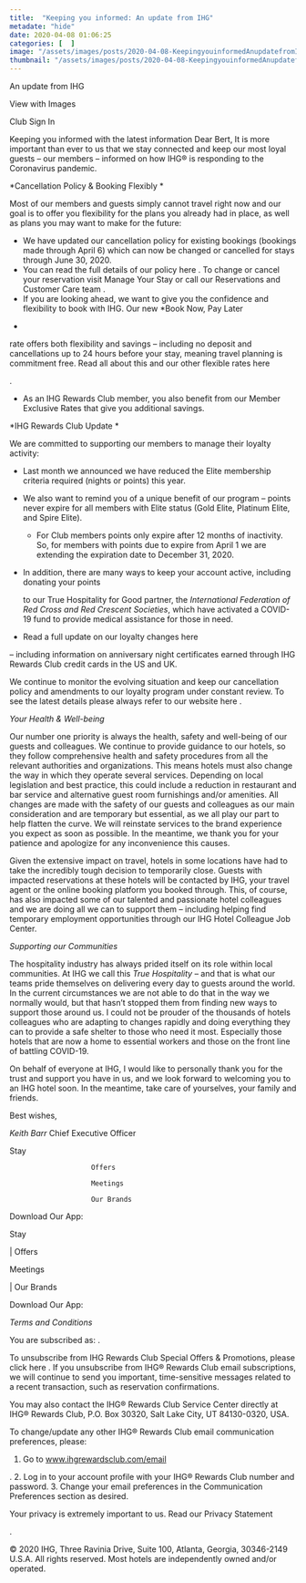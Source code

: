 ```yaml
---
title:  "Keeping you informed: An update from IHG"
metadate: "hide"
date: 2020-04-08 01:06:25
categories: [  ]
image: "/assets/images/posts/2020-04-08-KeepingyouinformedAnupdatefromIHG_full.png"
thumbnail: "/assets/images/posts/2020-04-08-KeepingyouinformedAnupdatefromIHG.png"
---
```

An update from IHG

View with Images




Club
Sign In



  Keeping you informed with the latest information
  Dear Bert,
It is more important than ever to us that we stay connected and keep our
most loyal guests – our members – informed on how IHG® is responding to the
Coronavirus pandemic.

*Cancellation Policy & Booking Flexibly *

Most of our members and guests simply cannot travel right now and our goal
is to offer you flexibility for the plans you already had in place, as well
as plans you may want to make for the future:

   - We have updated our cancellation policy for existing bookings
   (bookings made through April 6) which can now be changed or cancelled for
   stays through June 30, 2020.
   - You can read the full details of our policy here
   .
   To change or cancel your reservation visit Manage Your Stay
    or call
our Reservations
   and Customer Care team
   .
   - If you are looking ahead, we want to give you the confidence and
   flexibility to book with IHG. Our new *Book Now, Pay Later
   *
   rate offers both flexibility and savings – including no deposit and
   cancellations up to 24 hours before your stay, meaning travel planning is
   commitment free. Read all about this and our other flexible rates here
   
   .
   - As an IHG Rewards Club member, you also benefit from our Member
   Exclusive Rates that give you additional savings.

*IHG Rewards Club Update *

We are committed to supporting our members to manage their loyalty activity:

   - Last month we announced we have reduced the Elite membership criteria
   required (nights or points) this year.
   - We also want to remind you of a unique benefit of our program – points
   never expire for all members with Elite status (Gold Elite, Platinum Elite,
   and Spire Elite).
      - For Club members points only expire after 12 months of inactivity.
      So, for members with points due to expire from April 1 we are
extending the
      expiration date to December 31, 2020.
   - In addition, there are many ways to keep your account active,
      including donating your points
      
      to our True Hospitality for Good partner, the *International
      Federation of Red Cross and Red Crescent Societies*, which have
      activated a COVID-19 fund to provide medical assistance for those in need.
   - Read a full update on our loyalty changes here
   
   – including information on anniversary night certificates earned through
   IHG Rewards Club credit cards in the US and UK.

We continue to monitor the evolving situation and keep our cancellation
policy and amendments to our loyalty program under constant review. To see
the latest details please always refer to our website here
.


*Your Health & Well-being*

Our number one priority is always the health, safety and well-being of our
guests and colleagues. We continue to provide guidance to our hotels, so
they follow comprehensive health and safety procedures from all the
relevant authorities and organizations. This means hotels must also change
the way in which they operate several services. Depending on local
legislation and best practice, this could include a reduction in restaurant
and bar service and alternative guest room furnishings and/or amenities.
All changes are made with the safety of our guests and colleagues as our
main consideration and are temporary but essential, as we all play our part
to help flatten the curve. We will reinstate services to the brand
experience you expect as soon as possible. In the meantime, we thank you
for your patience and apologize for any inconvenience this causes.

Given the extensive impact on travel, hotels in some locations have had to
take the incredibly tough decision to temporarily close. Guests with
impacted reservations at these hotels will be contacted by IHG, your travel
agent or the online booking platform you booked through. This, of course,
has also impacted some of our talented and passionate hotel colleagues and
we are doing all we can to support them – including helping find temporary
employment opportunities through our IHG Hotel Colleague Job Center.


*Supporting our Communities*

The hospitality industry has always prided itself on its role within local
communities. At IHG we call this *True Hospitality* – and that is what our
teams pride themselves on delivering every day to guests around the world.
In the current circumstances we are not able to do that in the way we
normally would, but that hasn’t stopped them from finding new ways to
support those around us. I could not be prouder of the thousands of hotels
colleagues who are adapting to changes rapidly and doing everything they
can to provide a safe shelter to those who need it most. Especially those
hotels that are now a home to essential workers and those on the front line
of battling COVID-19.




On behalf of everyone at IHG, I would like to personally thank you for the
trust and support you have in us, and we look forward to welcoming you to
an IHG hotel soon. In the meantime, take care of yourselves, your family
and friends.

Best wishes,



*Keith Barr*
Chief Executive Officer








Stay

                        Offers

                        Meetings

                        Our Brands




Download Our App:






Stay

   |   Offers

Meetings

   |   Our Brands


Download Our App:





































































*Terms and Conditions*





You are subscribed as: .

To unsubscribe from IHG Rewards Club Special Offers & Promotions, please click
here
.
If you unsubscribe from IHG® Rewards Club email subscriptions, we will
continue to send you important, time-sensitive messages related to a recent
transaction, such as reservation confirmations.

You may also contact the IHG® Rewards Club Service Center directly at IHG®
Rewards Club, P.O. Box 30320, Salt Lake City, UT 84130-0320, USA.

To change/update any other IHG® Rewards Club email communication
preferences, please:
1. Go to www.ihgrewardsclub.com/email

.
2. Log in to your account profile with your IHG® Rewards Club number and
password.
3. Change your email preferences in the Communication Preferences section
as desired.

Your privacy is extremely important to us. Read our Privacy Statement

.

© 2020 IHG, Three Ravinia Drive, Suite 100, Atlanta, Georgia, 30346-2149
U.S.A. All rights reserved. Most hotels are independently owned and/or
operated.

